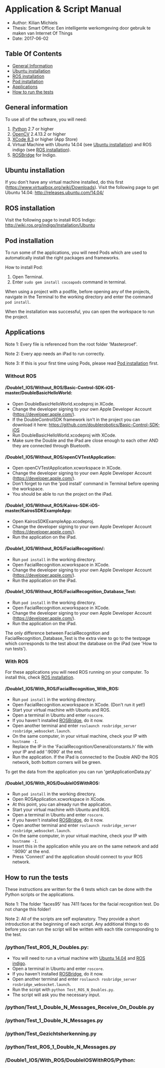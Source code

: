 # Application & Script Manual

- Author: Kilian Michiels
- Thesis: Smart Office: Een intelligente werkomgeving door gebruik te maken van Internet Of Things
- Date: 2017-06-02

## Table Of Contents
- [General Information](https://github.com/Michielskilian/Test/blob/master/README.md#general-information)
- [Ubuntu installation](https://github.com/Michielskilian/Test/blob/master/README.md#ubuntu-installation)
- [ROS installation](https://github.com/Michielskilian/Test/blob/master/README.md#ros-installation)
- [Pod installation](https://github.com/Michielskilian/Test/blob/master/README.md#pod-installation)
- [Applications](https://github.com/Michielskilian/Test/blob/master/README.md#applications)
- [How to run the tests](https://github.com/Michielskilian/Test/blob/master/README.md#how-to-run-the-tests)

## General information
To use all of the software, you will need:

1. [Python](https://www.python.org/) 2.7 or higher
2. [OpenCV](http://opencv.org/) 2.4.13.2 or higher
3. [XCode 8.3](https://developer.apple.com/download/) or higher (App Store)
4. Virtual Machine with Ubuntu 14.04 (see [Ubuntu installation](https://github.com/Michielskilian/Test/blob/master/README.md#ubuntu-installation)) and ROS indigo (see [ROS installation](https://github.com/Michielskilian/Test/blob/master/README.md#ros-installation)).
5. [ROSBridge](http://wiki.ros.org/rosbridge_suite) for Indigo.

## Ubuntu installation
If you don't have any virtual machine installed, do this first (https://www.virtualbox.org/wiki/Downloads).
Visit the following page to get Ubuntu 14.04: http://releases.ubuntu.com/14.04/

## ROS installation
Visit the following page to install ROS Indigo: http://wiki.ros.org/indigo/Installation/Ubuntu

## Pod installation
To run some of the applications, you will need Pods which are used to automatically install the right packages and frameworks.

How to install Pod:

1. Open Terminal.
2. Enter `sudo gem install cocoapods` command in terminal.

When using a project with a podfile, before opening any of the projects, navigate in the Terminal to the working directory and enter the command `pod install`.

When the installation was successful, you can open the workspace to run the project.

## Applications
Note 1: Every file is referenced from the root folder 'Masterproef'.

Note 2: Every app needs an iPad to run correctly.

Note 3: If this is your first time using Pods, please read [Pod installation](https://github.com/Michielskilian/Test/blob/master/README.md#pod-installation) first.

### Without ROS
#### /Double1_IOS/Without_ROS/Basic-Control-SDK-iOS-master/DoubleBasicHelloWorld:

- Open DoubleBasicHelloWorld.xcodeproj in XCode.
- Change the developer signing to your own Apple Developer Account (https://developer.apple.com/).
- If the DoubleControlSDK framework isn't in the project you can download it here: https://github.com/doublerobotics/Basic-Control-SDK-iOS
- Run DoubleBasicHelloWorld.xcodeproj with XCode.
- Make sure the Double and the iPad are close enough to each other AND they are connected through Bluetooth.

#### /Double1_IOS/Without_ROS/openCVTestApplication:
 
- Open openCVTestApplication.xcworkspace in XCode.
- Change the developer signing to your own Apple Developer Account (https://developer.apple.com/).
- Don't forget to run the 'pod install' command in Terminal before opening the workspace.
- You should be able to run the project on the iPad.

#### /Double1_IOS/Without_ROS/Kairos-SDK-iOS-master/KairosSDKExampleApp:

- Open KairosSDKExampleApp.xcodeproj.
- Change the developer signing to your own Apple Developer Account (https://developer.apple.com/).
- Run the application on the iPad.

#### /Double1_IOS/Without_ROS/FacialRecognition/:

- Run `pod install` in the working directory.
- Open FacialRecognition.xcworkspace in XCode.
- Change the developer signing to your own Apple Developer Account (https://developer.apple.com/).
- Run the application on the iPad.

#### /Double1_IOS/Without_ROS/FacialRecognition_Database_Test:

- Run `pod install` in the working directory.
- Open FacialRecognition.xcworkspace in XCode.
- Change the developer signing to your own Apple Developer Account (https://developer.apple.com/).
- Run the application on the iPad.

The only difference between FacialRecognition and FacialRecognition_Database_Test is the extra view to go to the testpage which corresponds to the test about the database on the iPad (see 'How to run tests').

### With ROS
For these applications you will need ROS running on your computer. To install this, check [ROS installation](https://github.com/Michielskilian/Test/blob/master/README.md#ros-installation).

#### /Double1_IOS/With_ROS/FacialRecognition_With_ROS:

- Run `pod install` in the working directory.
- Open FacialRecognition.xcworkspace in XCode. (Don't run it yet!)
- Start your virtual machine with Ubuntu and ROS.
- Open a terminal in Ubuntu and enter `roscore`.
- If you haven't installed [ROSBridge](http://wiki.ros.org/rosbridge_suite), do it now.
- Open another terminal and enter `roslaunch rosbridge_server rosbridge_websocket.launch`.
- On the same computer, in your virtual machine, check your IP with `hostname -I`.
- Replace the IP in the 'FacialRecognition/General/constants.h' file with your IP and add ':9090' at the end.
- Run the application. If the iPad is connected to the Double AND the ROS network, both bottom corners will be green.

To get the data from the application you can run 'getApplicationData.py'

#### /Double1_IOS/With_ROS/DoubleIOSWithROS:

- Run `pod install` in the working directory.
- Open ROSApplication.xcworkspace in XCode.
- At this point, you can already run the application.
- Start your virtual machine with Ubuntu and ROS.
- Open a terminal in Ubuntu and enter `roscore`.
- If you haven't installed [ROSBridge](http://wiki.ros.org/rosbridge_suite), do it now.
- Open another terminal and enter `roslaunch rosbridge_server rosbridge_websocket.launch`.
- On the same computer, in your virtual machine, check your IP with `hostname -I`.
- Insert this in the application while you are on the same network and add ':9090' at the end.
- Press 'Connect' and the application should connect to your ROS network.

## How to run the tests
These instructions are written for the 6 tests which can be done with the Python scripts or the applications.

Note 1: The folder 'faces95' has 7411 faces for the facial recognition test. Do not change this folder!

Note 2: All of the scripts are self explanatory. They provide a short introduction at the beginning of each script. Any additional things to do before you can run the script will be written with each title corresponding to the test.

### /python/Test_ROS_N_Doubles.py:
- You will need to run a virtual machine with [Ubuntu 14.04](https://github.com/Michielskilian/Test/blob/master/README.md#ubuntu-installation) and [ROS indigo](https://github.com/Michielskilian/Test/blob/master/README.md#ros-installation).
- Open a terminal in Ubuntu and enter `roscore`.
- If you haven't installed [ROSBridge](http://wiki.ros.org/rosbridge_suite), do it now.
- Open another terminal and enter `roslaunch rosbridge_server rosbridge_websocket.launch`.
- Run the script with `python Test_ROS_N_Doubles.py`.
- The script will ask you the necessary input.

### /python/Test_1_Double_N_Messages_Receive_On_Double.py


### /python/Test_1_Double_N_Messages.py


### /python/Test_Gezichtsherkenning.py


### /python/Test_ROS_1_Double_N_Messages.py


### /Double1_IOS/With_ROS/DoubleIOSWithROS/Python:



